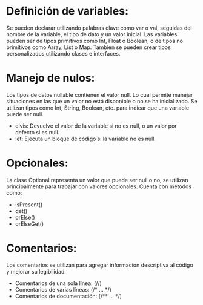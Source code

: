 # Definición de variables:
Se pueden declarar utilizando palabras clave como var o val, seguidas del nombre de la variable, el tipo de dato y un valor inicial. 
Las variables pueden ser de tipos primitivos como Int, Float o Boolean, o de tipos no primitivos como Array, List o Map. 
También se pueden crear tipos personalizados utilizando clases e interfaces.

# Manejo de nulos:
Los tipos de datos nullable contienen el valor null. Lo cual permite manejar situaciones en las que un valor no está disponible o no se ha inicializado. 
Se utilizan tipos como Int, String, Boolean, etc. para indicar que una variable puede ser null.
  - elvis: Devuelve el valor de la variable si no es null, o un valor por defecto si es null.
  - let: Ejecuta un bloque de código si la variable no es null.
  
# Opcionales:
La clase Optional<T> representa un valor que puede ser null o no, se utilizan principalmente para trabajar con valores opcionales.
Cuenta con métodos como: 
  - isPresent()
  - get()
  - orElse()
  - orElseGet() 

# Comentarios: 
Los comentarios se utilizan para agregar información descriptiva al código y mejorar su legibilidad. 
  - Comentarios de una sola línea: (//)
  - Comentarios de varias líneas: (/* ... */)
  - Comentarios de documentación: (/** ... */) 
